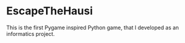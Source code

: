 # EscapeTheHausi
This is the first Pygame inspired Python game, that I developed as an informatics project.
